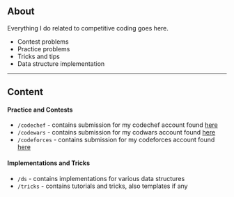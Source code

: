 ## About
Everything I do related to competitive coding goes here.
- Contest problems
- Practice problems
- Tricks and tips
- Data structure implementation

---

## Content

#### Practice and Contests
- `/codechef` - contains submission for my codechef account found [here](https://www.codechef.com/users/shmabulock)
- `/codewars` - contains submission for my codwars account found [here](https://www.codewars.com/users/shmabulock)
- `/codeforces` - contains submission for my codeforces account found [here](https://codeforces.com/profile/shmabulock)

#### Implementations and Tricks
- `/ds` - contains implementations for various data structures
- `/tricks` - contains tutorials and tricks, also templates if any
